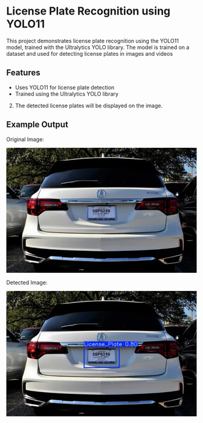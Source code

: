 # License Plate Recognition using YOLO11

This project demonstrates license plate recognition using the YOLO11 model, trained with the Ultralytics YOLO library. The model is trained on a dataset and used for detecting license plates in images and videos

## Features
- Uses YOLO11 for license plate detection
- Trained using the Ultralytics YOLO library



2. The detected license plates will be displayed on the image.

## Example Output

Original Image: 

![Detected License Plate](image.png)

Detected Image:

![Detected License Plate](img.jpg)


